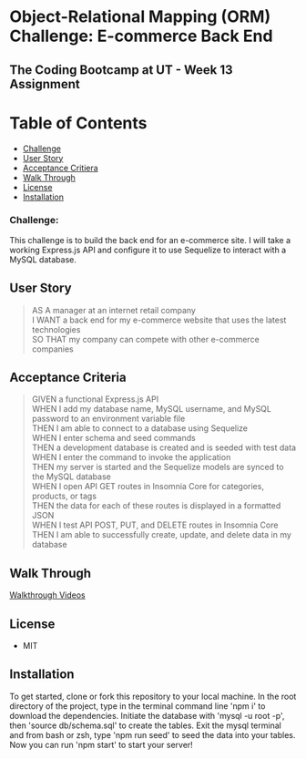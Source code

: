 # Object-Relational Mapping (ORM) Challenge: E-commerce Back End 
## The Coding Bootcamp at UT - Week 13 Assignment

# Table of Contents
* [Challenge](#challenge)
* [User Story](#user-story)
* [Acceptance Critiera](#acceptance-criteria)
* [Walk Through](#walk-through)
* [License](#license)
* [Installation](#installation)

### Challenge:
This challenge is to build the back end for an e-commerce site. I will take a working Express.js API and configure it to use Sequelize to interact with a MySQL database.

## User Story
> AS A manager at an internet retail company\
> I WANT a back end for my e-commerce website that uses the latest technologies\
> SO THAT my company can compete with other e-commerce companies

## Acceptance Criteria
> GIVEN a functional Express.js API\
> WHEN I add my database name, MySQL username, and MySQL password to an environment variable file\
> THEN I am able to connect to a database using Sequelize\
> WHEN I enter schema and seed commands\
> THEN a development database is created and is seeded with test data\
> WHEN I enter the command to invoke the application\
> THEN my server is started and the Sequelize models are synced to the MySQL database\
> WHEN I open API GET routes in Insomnia Core for categories, products, or tags\
> THEN the data for each of these routes is displayed in a formatted JSON\
> WHEN I test API POST, PUT, and DELETE routes in Insomnia Core\
> THEN I am able to successfully create, update, and delete data in my database

## Walk Through

[Walkthrough Videos](https://drive.google.com/drive/folders/1UKmqAeIyr4oqUsGZivqgn5d3rIXFsLF2?usp=sharing)

## License
* MIT

## Installation

To get started, clone or fork this repository to your local machine. In the root directory of the project, type in the terminal command line 'npm i' to download the dependencies. Initiate the database with 'mysql -u root -p', then 'source db/schema.sql' to create the tables. Exit the mysql terminal and from bash or zsh, type 'npm run seed' to seed the data into your tables. Now you can run 'npm start' to start your server!